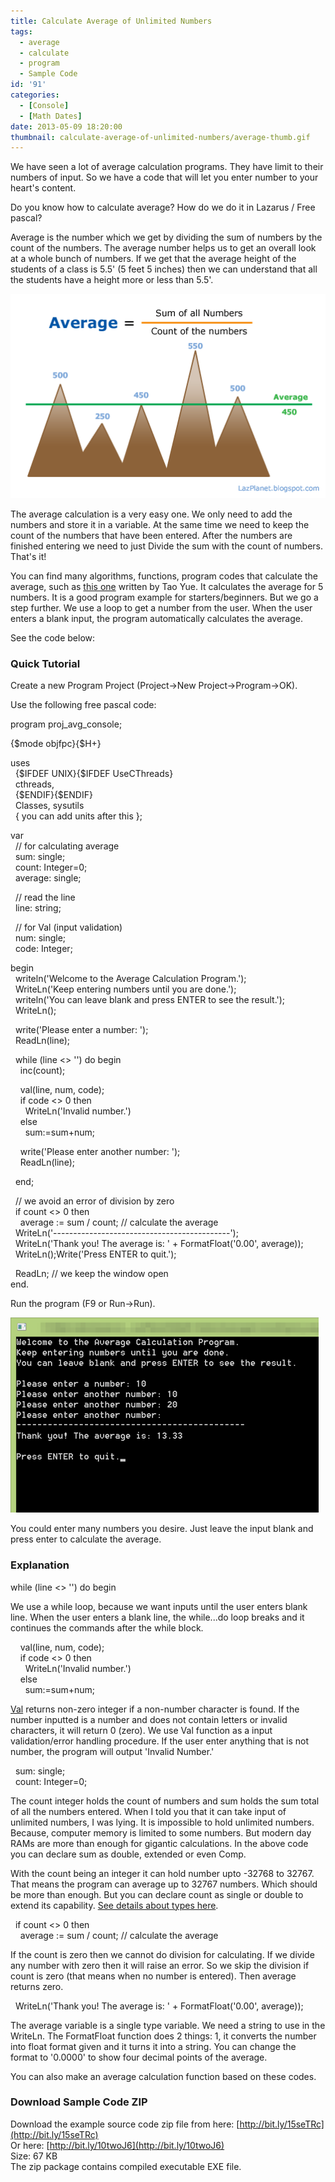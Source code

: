 ```yaml
---
title: Calculate Average of Unlimited Numbers
tags:
  - average
  - calculate
  - program
  - Sample Code
id: '91'
categories:
  - [Console]
  - [Math Dates]
date: 2013-05-09 18:20:00
thumbnail: calculate-average-of-unlimited-numbers/average-thumb.gif
---
```


We have seen a lot of average calculation programs. They have limit to their numbers of input. So we have a code that will let you enter number to your heart's content.
<!-- more -->
  
  
Do you know how to calculate average? How do we do it in Lazarus / Free pascal?  
  
Average is the number which we get by dividing the sum of numbers by the count of the numbers. The average number helps us to get an overall look at a whole bunch of numbers. If we get that the average height of the students of a class is 5.5' (5 feet 5 inches) then we can understand that all the students have a height more or less than 5.5'.  
  

![average calculation formula for use with lazarus](calculate-average-of-unlimited-numbers/average-graph-1.gif "average calculation formula for use with lazarus")

  
  
The average calculation is a very easy one. We only need to add the numbers and store it in a variable. At the same time we need to keep the count of the numbers that have been entered. After the numbers are finished entering we need to just Divide the sum with the count of numbers. That's it!  
  
You can find many algorithms, functions, program codes that calculate the average, such as [this one](http://wiki.freepascal.org/Programming_Assignment_2) written by Tao Yue. It calculates the average for 5 numbers. It is a good program example for starters/beginners. But we go a step further. We use a loop to get a number from the user. When the user enters a blank input, the program automatically calculates the average.  
  
See the code below:  
  

### Quick Tutorial

Create a new Program Project (Project->New Project->Program->OK).  
  
Use the following free pascal code:  
  

program proj\_avg\_console;  
  
{$mode objfpc}{$H+}  
  
uses  
  {$IFDEF UNIX}{$IFDEF UseCThreads}  
  cthreads,  
  {$ENDIF}{$ENDIF}  
  Classes, sysutils  
  { you can add units after this };  
  
var  
  // for calculating average  
  sum: single;  
  count: Integer=0;  
  average: single;  
  
  // read the line  
  line: string;  
  
  // for Val (input validation)  
  num: single;  
  code: Integer;  
  
begin  
  writeln('Welcome to the Average Calculation Program.');  
  WriteLn('Keep entering numbers until you are done.');  
  writeln('You can leave blank and press ENTER to see the result.');  
  WriteLn();  
  
  write('Please enter a number: ');  
  ReadLn(line);  
  
  while (line <> '') do begin  
    inc(count);  
  
    val(line, num, code);  
    if code <> 0 then  
      WriteLn('Invalid number.')  
    else  
      sum:=sum+num;  
  
    write('Please enter another number: ');  
    ReadLn(line);  
  
  end;  
  
  // we avoid an error of division by zero  
  if count <> 0 then  
    average := sum / count; // calculate the average  
  WriteLn('--------------------------------------------');  
  WriteLn('Thank you! The average is: ' + FormatFloat('0.00', average));  
  WriteLn();Write('Press ENTER to quit.');  
  
  ReadLn; // we keep the window open  
end.

  
Run the program (F9 or Run->Run).  
  

![](calculate-average-of-unlimited-numbers/average-calculation-lazarus.gif)

  
You could enter many numbers you desire. Just leave the input blank and press enter to calculate the average.  

### Explanation

while (line <> '') do begin  
  
We use a while loop, because we want inputs until the user enters blank line. When the user enters a blank line, the while...do loop breaks and it continues the commands after the while block.  
  
    val(line, num, code);  
    if code <> 0 then  
      WriteLn('Invalid number.')  
    else  
      sum:=sum+num;  
  
[Val](http://www.freepascal.org/docs-html/rtl/system/val.html) returns non-zero integer if a non-number character is found. If the number inputted is a number and does not contain letters or invalid characters, it will return 0 (zero). We use Val function as a input validation/error handling procedure. If the user enter anything that is not number, the program will output 'Invalid Number.'  
  
  sum: single;  
  count: Integer=0;  
  
The count integer holds the count of numbers and sum holds the sum total of all the numbers entered. When I told you that it can take input of unlimited numbers, I was lying. It is impossible to hold unlimited numbers. Because, computer memory is limited to some numbers. But modern day RAMs are more than enough for gigantic calculations. In the above code you can declare sum as double, extended or even Comp.  
  
With the count being an integer it can hold number upto -32768 to 32767. That means the program can average up to 32767 numbers. Which should be more than enough. But you can declare count as single or double to extend its capability. [See details about types here](http://wiki.freepascal.org/Variables_and_Data_Types).  
  
  
  
  if count <> 0 then  
    average := sum / count; // calculate the average  
  
If the count is zero then we cannot do division for calculating. If we divide any number with zero then it will raise an error. So we skip the division if count is zero (that means when no number is entered). Then average returns zero.  
  
  WriteLn('Thank you! The average is: ' + FormatFloat('0.00', average));  
  
The average variable is a single type variable. We need a string to use in the WriteLn. The FormatFloat function does 2 things: 1, it converts the number into float format given and it turns it into a string. You can change the format to '0.0000' to show four decimal points of the average.  
  
You can also make an average calculation function based on these codes.  
  

### Download Sample Code ZIP

Download the example source code zip file from here: [http://bit.ly/15seTRc](http://bit.ly/15seTRc)  
Or here: [http://bit.ly/10twoJ6](http://bit.ly/10twoJ6)  
Size: 67 KB  
The zip package contains compiled executable EXE file.